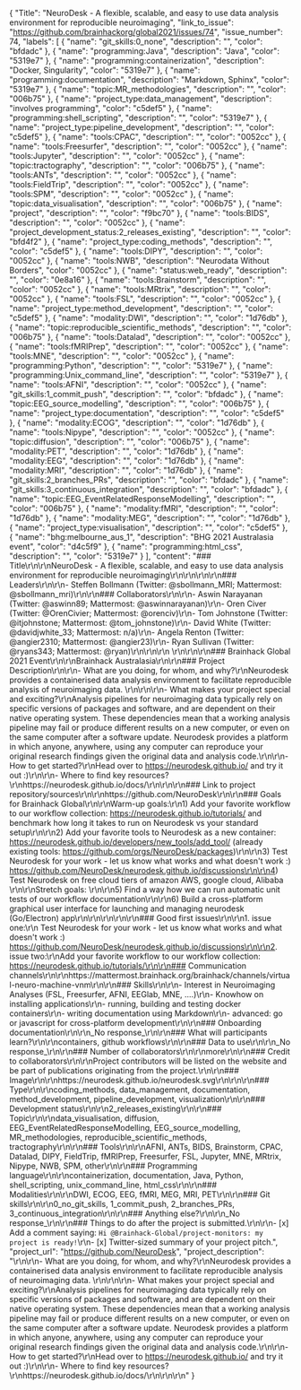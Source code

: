 {
  "Title": "NeuroDesk - A flexible, scalable, and easy to use data analysis environment for reproducible neuroimaging",
  "link_to_issue": "https://github.com/brainhackorg/global2021/issues/74",
  "issue_number": 74,
  "labels": [
    {
      "name": "git_skills:0_none",
      "description": "",
      "color": "bfdadc"
    },
    {
      "name": "programming:Java",
      "description": "Java",
      "color": "5319e7"
    },
    {
      "name": "programming:containerization",
      "description": "Docker, Singularity",
      "color": "5319e7"
    },
    {
      "name": "programming:documentation",
      "description": "Markdown, Sphinx",
      "color": "5319e7"
    },
    {
      "name": "topic:MR_methodologies",
      "description": "",
      "color": "006b75"
    },
    {
      "name": "project_type:data_management",
      "description": "involves programming",
      "color": "c5def5"
    },
    {
      "name": "programming:shell_scripting",
      "description": "",
      "color": "5319e7"
    },
    {
      "name": "project_type:pipeline_development",
      "description": "",
      "color": "c5def5"
    },
    {
      "name": "tools:CPAC",
      "description": "",
      "color": "0052cc"
    },
    {
      "name": "tools:Freesurfer",
      "description": "",
      "color": "0052cc"
    },
    {
      "name": "tools:Jupyter",
      "description": "",
      "color": "0052cc"
    },
    {
      "name": "topic:tractography",
      "description": "",
      "color": "006b75"
    },
    {
      "name": "tools:ANTs",
      "description": "",
      "color": "0052cc"
    },
    {
      "name": "tools:FieldTrip",
      "description": "",
      "color": "0052cc"
    },
    {
      "name": "tools:SPM",
      "description": "",
      "color": "0052cc"
    },
    {
      "name": "topic:data_visualisation",
      "description": "",
      "color": "006b75"
    },
    {
      "name": "project",
      "description": "",
      "color": "f9bc70"
    },
    {
      "name": "tools:BIDS",
      "description": "",
      "color": "0052cc"
    },
    {
      "name": "project_development_status:2_releases_existing",
      "description": "",
      "color": "bfd4f2"
    },
    {
      "name": "project_type:coding_methods",
      "description": "",
      "color": "c5def5"
    },
    {
      "name": "tools:DIPY",
      "description": "",
      "color": "0052cc"
    },
    {
      "name": "tools:NWB",
      "description": "Neurodata Without Borders",
      "color": "0052cc"
    },
    {
      "name": "status:web_ready",
      "description": "",
      "color": "0e8a16"
    },
    {
      "name": "tools:Brainstorm",
      "description": "",
      "color": "0052cc"
    },
    {
      "name": "tools:MRtrix",
      "description": "",
      "color": "0052cc"
    },
    {
      "name": "tools:FSL",
      "description": "",
      "color": "0052cc"
    },
    {
      "name": "project_type:method_development",
      "description": "",
      "color": "c5def5"
    },
    {
      "name": "modality:DWI",
      "description": "",
      "color": "1d76db"
    },
    {
      "name": "topic:reproducible_scientific_methods",
      "description": "",
      "color": "006b75"
    },
    {
      "name": "tools:Datalad",
      "description": "",
      "color": "0052cc"
    },
    {
      "name": "tools:fMRIPrep",
      "description": "",
      "color": "0052cc"
    },
    {
      "name": "tools:MNE",
      "description": "",
      "color": "0052cc"
    },
    {
      "name": "programming:Python",
      "description": "",
      "color": "5319e7"
    },
    {
      "name": "programming:Unix_command_line",
      "description": "",
      "color": "5319e7"
    },
    {
      "name": "tools:AFNI",
      "description": "",
      "color": "0052cc"
    },
    {
      "name": "git_skills:1_commit_push",
      "description": "",
      "color": "bfdadc"
    },
    {
      "name": "topic:EEG_source_modelling",
      "description": "",
      "color": "006b75"
    },
    {
      "name": "project_type:documentation",
      "description": "",
      "color": "c5def5"
    },
    {
      "name": "modality:ECOG",
      "description": "",
      "color": "1d76db"
    },
    {
      "name": "tools:Nipype",
      "description": "",
      "color": "0052cc"
    },
    {
      "name": "topic:diffusion",
      "description": "",
      "color": "006b75"
    },
    {
      "name": "modality:PET",
      "description": "",
      "color": "1d76db"
    },
    {
      "name": "modality:EEG",
      "description": "",
      "color": "1d76db"
    },
    {
      "name": "modality:MRI",
      "description": "",
      "color": "1d76db"
    },
    {
      "name": "git_skills:2_branches_PRs",
      "description": "",
      "color": "bfdadc"
    },
    {
      "name": "git_skills:3_continuous_integration",
      "description": "",
      "color": "bfdadc"
    },
    {
      "name": "topic:EEG_EventRelatedResponseModelling",
      "description": "",
      "color": "006b75"
    },
    {
      "name": "modality:fMRI",
      "description": "",
      "color": "1d76db"
    },
    {
      "name": "modality:MEG",
      "description": "",
      "color": "1d76db"
    },
    {
      "name": "project_type:visualisation",
      "description": "",
      "color": "c5def5"
    },
    {
      "name": "bhg:melbourne_aus_1",
      "description": "BHG 2021 Australasia event",
      "color": "d4c5f9"
    },
    {
      "name": "programming:html_css",
      "description": "",
      "color": "5319e7"
    }
  ],
  "content": "### Title\r\n\r\nNeuroDesk - A flexible, scalable, and easy to use data analysis environment for reproducible neuroimaging\r\n\r\n\r\n\r\n### Leaders\r\n\r\n- Steffen Bollmann (Twitter: @sbollmann_MRI; Mattermost: @sbollmann_mri)\r\n\r\n### Collaborators\r\n\r\n- Aswin Narayanan (Twitter: @aswinn89; Mattermost: @aswinnarayanan)\r\n- Oren Civer (Twitter: @OrenCivier; Mattermost: @orenciv)\r\n- Tom Johnstone (Twitter:  @itjohnstone; Mattermost: @tom_johnstone)\r\n- David White (Twitter: @davidjwhite_33; Mattermost: n/a)\r\n- Angela Renton (Twitter: @angier2310; Mattermost: @angier23)\r\n- Ryan Sullivan (Twitter: @ryans343; Mattermost: @ryan)\r\n\r\n\r\n \r\n\r\n\r\n### Brainhack Global 2021 Event\r\n\r\nBrainhack Australasia\r\n\r\n### Project Description\r\n\r\n- What are you doing, for whom, and why?\r\nNeurodesk provides a containerised data analysis environment to facilitate reproducible analysis of neuroimaging data. \r\n\r\n\r\n- What makes your project special and exciting?\r\nAnalysis pipelines for neuroimaging data typically rely on specific versions of packages and software, and are dependent on their native operating system. These dependencies mean that a working analysis pipeline may fail or produce different results on a new computer, or even on the same computer after a software update. Neurodesk provides a platform in which anyone, anywhere, using any computer can reproduce your original research findings given the original data and analysis code.\r\n\r\n- How to get started?\r\nHead over to https://neurodesk.github.io/ and try it out :)\r\n\r\n- Where to find key resources?\r\nhttps://neurodesk.github.io/docs/\r\n\r\n\r\n### Link to project repository/sources\r\n\r\nhttps://github.com/NeuroDesk\r\n\r\n### Goals for Brainhack Global\r\n\r\nWarm-up goals:\r\n1) Add your favorite workflow to our workflow collection: https://neurodesk.github.io/tutorials/ and benchmark how long it takes to run on Neurodesk vs your standard setup\r\n\r\n2) Add your favorite tools to Neurodesk as a new container: https://neurodesk.github.io/developers/new_tools/add_tool/ (already existing tools: https://github.com/orgs/NeuroDesk/packages)\r\n\r\n3) Test Neurodesk for your work - let us know what works and what doesn't work :) https://github.com/NeuroDesk/neurodesk.github.io/discussions\r\n\r\n4) Test Neurodesk on free cloud tiers of amazon AWS, google cloud, Alibaba \r\n\r\nStretch goals: \r\n\r\n5) Find a way how we can run automatic unit tests of our workflow documentation\r\n\r\n6) Build a cross-platform graphical user interface for launching and managing neurodesk (Go/Electron) app\r\n\r\n\r\n\r\n\r\n### Good first issues\r\n\r\n1. issue one:\r\n Test Neurodesk for your work - let us know what works and what doesn't work :) https://github.com/NeuroDesk/neurodesk.github.io/discussions\r\n\r\n2. issue two:\r\nAdd your favorite workflow to our workflow collection: https://neurodesk.github.io/tutorials/\r\n\r\n### Communication channels\r\n\r\nhttps://mattermost.brainhack.org/brainhack/channels/virtual-neuro-machine-vnm\r\n\r\n### Skills\r\n\r\n- Interest in Neuroimaging Analyses (FSL, Freesurfer, AFNI, EEGlab, MNE, ....)\r\n- Knowhow on installing applications\r\n- running, building and testing docker containers\r\n- writing documentation using Markdown\r\n- advanced: go or javascript for cross-platform development\r\n\r\n### Onboarding documentation\r\n\r\n_No response_\r\n\r\n### What will participants learn?\r\n\r\ncontainers, github workflows\r\n\r\n### Data to use\r\n\r\n_No response_\r\n\r\n### Number of collaborators\r\n\r\nmore\r\n\r\n### Credit to collaborators\r\n\r\nProject contributors will be listed on the website and be part of publications originating from the project.\r\n\r\n### Image\r\n\r\nhttps://neurodesk.github.io/neurodesk.svg\r\n\r\n\r\n### Type\r\n\r\ncoding_methods, data_management, documentation, method_development, pipeline_development, visualization\r\n\r\n### Development status\r\n\r\n2_releases_existing\r\n\r\n### Topic\r\n\r\ndata_visualisation, diffusion, EEG_EventRelatedResponseModelling, EEG_source_modelling, MR_methodologies, reproducible_scientific_methods, tractography\r\n\r\n### Tools\r\n\r\nAFNI, ANTs, BIDS, Brainstorm, CPAC, Datalad, DIPY, FieldTrip, fMRIPrep, Freesurfer, FSL, Jupyter, MNE, MRtrix, Nipype, NWB, SPM, other\r\n\r\n### Programming language\r\n\r\ncontainerization, documentation, Java, Python, shell_scripting, unix_command_line, html_css\r\n\r\n### Modalities\r\n\r\nDWI, ECOG, EEG, fMRI, MEG, MRI, PET\r\n\r\n### Git skills\r\n\r\n0_no_git_skills, 1_commit_push, 2_branches_PRs, 3_continuous_integration\r\n\r\n### Anything else?\r\n\r\n_No response_\r\n\r\n### Things to do after the project is submitted.\r\n\r\n- [x] Add a comment saying: `Hi @Brainhack-Global/project-monitors: my project is ready!`\r\n- [x] Twitter-sized summary of your project pitch.",
  "project_url": "https://github.com/NeuroDesk",
  "project_description": "\r\n\r\n- What are you doing, for whom, and why?\r\nNeurodesk provides a containerised data analysis environment to facilitate reproducible analysis of neuroimaging data. \r\n\r\n\r\n- What makes your project special and exciting?\r\nAnalysis pipelines for neuroimaging data typically rely on specific versions of packages and software, and are dependent on their native operating system. These dependencies mean that a working analysis pipeline may fail or produce different results on a new computer, or even on the same computer after a software update. Neurodesk provides a platform in which anyone, anywhere, using any computer can reproduce your original research findings given the original data and analysis code.\r\n\r\n- How to get started?\r\nHead over to https://neurodesk.github.io/ and try it out :)\r\n\r\n- Where to find key resources?\r\nhttps://neurodesk.github.io/docs/\r\n\r\n\r\n"
}